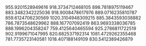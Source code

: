 955.9201528949616
918.3734712468105
898.7818975119467
883.3482342225036
918.9008478617976
889.0716235810787
859.6124706230569
1020.3104948309215
885.3843593038882
786.7873548629962
888.167707092419
863.9693338036785
888.1996204358247
759.4125640465594
925.2786811722519
902.9199671047995
820.682537192314
1081.4729262355468
781.7735723140581
1018.407188149109
830.5412389426879